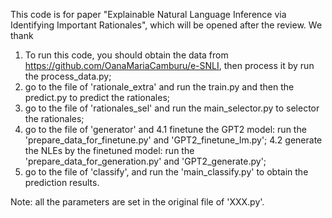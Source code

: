  This code is for paper "Explainable Natural Language Inference via Identifying Important Rationales", which will be opened after the review. We thank 
 
 1. To run this code, you should obtain the data from https://github.com/OanaMariaCamburu/e-SNLI, then process it by run the process_data.py;
 2. go to the file of 'rationale_extra' and run the train.py and then the predict.py to predict the rationales;
 3. go to the file of 'rationales_sel' and run the main_selector.py to selector the rationales;
 4. go to the file of 'generator' and 
   4.1 finetune the GPT2 model: run the 'prepare_data_for_finetune.py' and 'GPT2_finetune_lm.py';
   4.2 generate the NLEs by the finetuned model: run the 'prepare_data_for_generation.py' and 'GPT2_generate.py';
 5. go to the file of 'classify', and run the 'main_classify.py' to obtain the prediction results.
 
Note: all the parameters are set in the original file of 'XXX.py'. 
